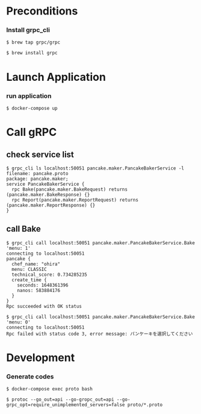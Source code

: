 # Preconditions

### Install grpc_cli

```shell
$ brew tap grpc/grpc

$ brew install grpc
```

# Launch Application

### run application

```shell
$ docker-compose up
```

# Call gRPC

## check service list

```shell
$ grpc_cli ls localhost:50051 pancake.maker.PancakeBakerService -l
filename: pancake.proto
package: pancake.maker;
service PancakeBakerService {
  rpc Bake(pancake.maker.BakeRequest) returns (pancake.maker.BakeResponse) {}
  rpc Report(pancake.maker.ReportRequest) returns (pancake.maker.ReportResponse) {}
}
```

## call Bake

```shell
$ grpc_cli call localhost:50051 pancake.maker.PancakeBakerService.Bake 'menu: 1'
connecting to localhost:50051
pancake {
  chef_name: "ohira"
  menu: CLASSIC
  technical_score: 0.734285235
  create_time {
    seconds: 1648361396
    nanos: 583884176
  }
}
Rpc succeeded with OK status
```

```shell
$ grpc_cli call localhost:50051 pancake.maker.PancakeBakerService.Bake 'menu: 0'
connecting to localhost:50051
Rpc failed with status code 3, error message: パンケーキを選択してください
```

# Development

### Generate codes

```shell
$ docker-compose exec proto bash

$ protoc --go_out=api --go-gropc_out=api --go-grpc_opt=require_unimplemented_servers=false proto/*.proto
```